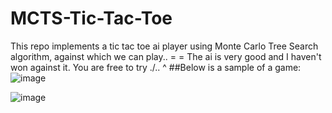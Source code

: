 # MCTS-Tic-Tac-Toe
This repo implements a tic tac toe ai player using Monte Carlo Tree Search algorithm, against which we can play..
                                                                       = =
The ai is very good and I haven't won against it. You are free to try ./.\.
                                                                        ^
##Below is a sample of a game:
![image](https://user-images.githubusercontent.com/61639823/210151431-4ed2b3d6-e048-4775-b50b-72cecec77472.png)

![image](https://user-images.githubusercontent.com/61639823/210151439-b261e607-c1c7-4b21-bf80-20f49e288012.png)
